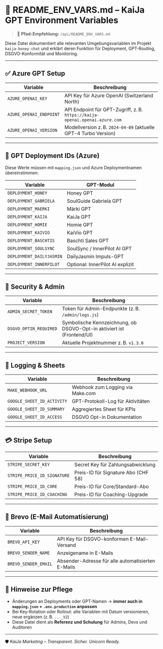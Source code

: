 # 📘 README\_ENV\_VARS.md – KaiJa GPT Environment Variables

> 📁 **Pfad-Empfehlung:** `/api/README_ENV_VARS.md`

Diese Datei dokumentiert alle relevanten Umgebungsvariablen im Projekt `kaija-honey-chat` und erklärt deren Funktion für Deployment, GPT-Routing, DSGVO-Konformität und Monitoring.

---

## ✅ Azure GPT Setup

| Variable                | Beschreibung                                                                |
| ----------------------- | --------------------------------------------------------------------------- |
| `AZURE_OPENAI_KEY`      | API Key für Azure OpenAI (Switzerland North)                                |
| `AZURE_OPENAI_ENDPOINT` | API Endpoint für GPT-Zugriff, z. B. `https://kaija-openai.openai.azure.com` |
| `AZURE_OPENAI_VERSION`  | Modellversion z. B. `2024-04-09` (aktuelle GPT-4 Turbo Version)             |

---

## 🧠 GPT Deployment IDs (Azure)

Diese Werte müssen mit `mapping.json` und Azure Deploymentnamen übereinstimmen:

| Variable                 | GPT-Modul                        |
| ------------------------ | -------------------------------- |
| `DEPLOYMENT_HONEY`       | Honey GPT                        |
| `DEPLOYMENT_GABRIELA`    | SoulGuide Gabriela GPT           |
| `DEPLOYMENT_MAERKI`      | Märki GPT                        |
| `DEPLOYMENT_KAIJA`       | KaiJa GPT                        |
| `DEPLOYMENT_HOMIE`       | Homie GPT                        |
| `DEPLOYMENT_KAIVIO`      | KaiVio GPT                       |
| `DEPLOYMENT_BASCHTIS`    | Baschti Sales GPT                |
| `DEPLOYMENT_SOULSYNC`    | SoulSync / InnerPilot AI GPT     |
| `DEPLOYMENT_DAILYJASMIN` | DailyJasmin Impuls-GPT           |
| `DEPLOYMENT_INNERPILOT`  | Optional: InnerPilot AI explizit |

---

## 🔐 Security & Admin

| Variable               | Beschreibung                                                           |
| ---------------------- | ---------------------------------------------------------------------- |
| `ADMIN_SECRET_TOKEN`   | Token für Admin-Endpunkte (z. B. `/admin/logs.js`)                     |
| `DSGVO_OPTIN_REQUIRED` | Symbolische Kennzeichnung, ob DSGVO-Opt-in aktiviert ist (Frontend/UI) |
| `PROJECT_VERSION`      | Aktuelle Projektnummer z. B. `v1.3.0`                                  |

---

## 🔁 Logging & Sheets

| Variable                   | Beschreibung                      |
| -------------------------- | --------------------------------- |
| `MAKE_WEBHOOK_URL`         | Webhook zum Logging via Make.com  |
| `GOOGLE_SHEET_ID_ACTIVITY` | GPT-Protokoll-Log für Aktivitäten |
| `GOOGLE_SHEET_ID_SUMMARY`  | Aggregiertes Sheet für KPIs       |
| `GOOGLE_SHEET_ID_ACCESS`   | DSGVO Opt-in Dokumentation        |

---

## 💳 Stripe Setup

| Variable                    | Beschreibung                        |
| --------------------------- | ----------------------------------- |
| `STRIPE_SECRET_KEY`         | Secret Key für Zahlungsabwicklung   |
| `STRIPE_PRICE_ID_SIGNATURE` | Preis-ID für Signature Abo (CHF 58) |
| `STRIPE_PRICE_ID_CORE`      | Preis-ID für Core/Standard-Abo      |
| `STRIPE_PRICE_ID_COACHING`  | Preis-ID für Coaching-Upgrade       |

---

## 📧 Brevo (E-Mail Automatisierung)

| Variable             | Beschreibung                                      |
| -------------------- | ------------------------------------------------- |
| `BREVO_API_KEY`      | API Key für DSGVO-konformen E-Mail-Versand        |
| `BREVO_SENDER_NAME`  | Anzeigename in E-Mails                            |
| `BREVO_SENDER_EMAIL` | Absender-Adresse für alle automatisierten E-Mails |

---

## 📍 Hinweise zur Pflege

* Änderungen an Deployments oder GPT-Namen → **immer auch in `mapping.json` + `.env.production` anpassen**
* Bei Key-Rotation oder Rollout: alte Variablen mit Datum versionieren, neue ergänzen (z. B. `..._V2`)
* Diese Datei dient als **Referenz und Schulung** für Admins, Devs und Auditoren

---

🛡️ *KaiJa Marketing – Transparent. Sicher. Unicorn Ready.*
